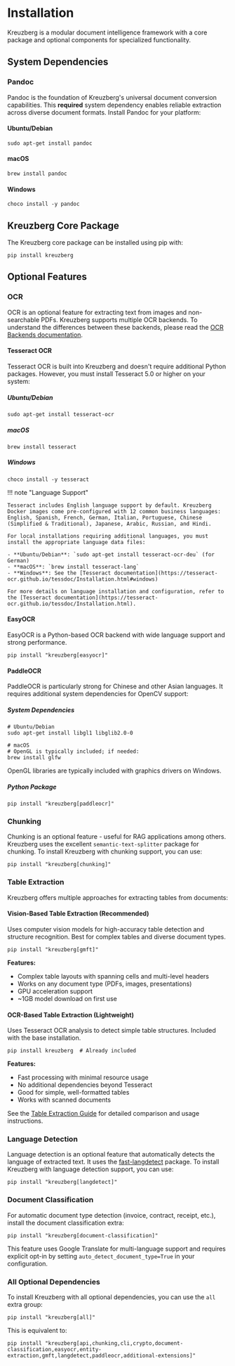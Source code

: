 # Installation

Kreuzberg is a modular document intelligence framework with a core package and optional components for specialized functionality.

## System Dependencies

### Pandoc

Pandoc is the foundation of Kreuzberg's universal document conversion capabilities. This **required** system dependency enables reliable extraction across diverse document formats. Install Pandoc for your platform:

#### Ubuntu/Debian

```shell
sudo apt-get install pandoc
```

#### macOS

```shell
brew install pandoc
```

#### Windows

```shell
choco install -y pandoc
```

## Kreuzberg Core Package

The Kreuzberg core package can be installed using pip with:

```shell
pip install kreuzberg
```

## Optional Features

### OCR

OCR is an optional feature for extracting text from images and non-searchable PDFs. Kreuzberg supports multiple OCR backends. To understand the differences between these backends, please read the [OCR Backends documentation](../user-guide/ocr-backends.md).

#### Tesseract OCR

Tesseract OCR is built into Kreuzberg and doesn't require additional Python packages. However, you must install Tesseract 5.0 or higher on your system:

##### Ubuntu/Debian

```shell
sudo apt-get install tesseract-ocr
```

##### macOS

```shell
brew install tesseract
```

##### Windows

```shell
choco install -y tesseract
```

!!! note "Language Support"

    Tesseract includes English language support by default. Kreuzberg Docker images come pre-configured with 12 common business languages: English, Spanish, French, German, Italian, Portuguese, Chinese (Simplified & Traditional), Japanese, Arabic, Russian, and Hindi.

    For local installations requiring additional languages, you must install the appropriate language data files:

    - **Ubuntu/Debian**: `sudo apt-get install tesseract-ocr-deu` (for German)
    - **macOS**: `brew install tesseract-lang`
    - **Windows**: See the [Tesseract documentation](https://tesseract-ocr.github.io/tessdoc/Installation.html#windows)

    For more details on language installation and configuration, refer to the [Tesseract documentation](https://tesseract-ocr.github.io/tessdoc/Installation.html).

#### EasyOCR

EasyOCR is a Python-based OCR backend with wide language support and strong performance.

```shell
pip install "kreuzberg[easyocr]"
```

#### PaddleOCR

PaddleOCR is particularly strong for Chinese and other Asian languages. It requires additional system dependencies for OpenCV support:

##### System Dependencies

```shell
# Ubuntu/Debian
sudo apt-get install libgl1 libglib2.0-0

# macOS
# OpenGL is typically included; if needed:
brew install glfw
```

OpenGL libraries are typically included with graphics drivers on Windows.

##### Python Package

```shell
pip install "kreuzberg[paddleocr]"
```

### Chunking

Chunking is an optional feature - useful for RAG applications among others. Kreuzberg uses the excellent `semantic-text-splitter` package for chunking. To install Kreuzberg with chunking support, you can use:

```shell
pip install "kreuzberg[chunking]"
```

### Table Extraction

Kreuzberg offers multiple approaches for extracting tables from documents:

#### Vision-Based Table Extraction (Recommended)

Uses computer vision models for high-accuracy table detection and structure recognition. Best for complex tables and diverse document types.

```shell
pip install "kreuzberg[gmft]"
```

**Features:**

- Complex table layouts with spanning cells and multi-level headers
- Works on any document type (PDFs, images, presentations)
- GPU acceleration support
- ~1GB model download on first use

#### OCR-Based Table Extraction (Lightweight)

Uses Tesseract OCR analysis to detect simple table structures. Included with the base installation.

```shell
pip install kreuzberg  # Already included
```

**Features:**

- Fast processing with minimal resource usage
- No additional dependencies beyond Tesseract
- Good for simple, well-formatted tables
- Works with scanned documents

See the [Table Extraction Guide](../user-guide/table-extraction.md) for detailed comparison and usage instructions.

### Language Detection

Language detection is an optional feature that automatically detects the language of extracted text. It uses the [fast-langdetect](https://github.com/LlmKira/fast-langdetect) package. To install Kreuzberg with language detection support, you can use:

```shell
pip install "kreuzberg[langdetect]"
```

### Document Classification

For automatic document type detection (invoice, contract, receipt, etc.), install the document classification extra:

```shell
pip install "kreuzberg[document-classification]"
```

This feature uses Google Translate for multi-language support and requires explicit opt-in by setting `auto_detect_document_type=True` in your configuration.

### All Optional Dependencies

To install Kreuzberg with all optional dependencies, you can use the `all` extra group:

```shell
pip install "kreuzberg[all]"
```

This is equivalent to:

```shell
pip install "kreuzberg[api,chunking,cli,crypto,document-classification,easyocr,entity-extraction,gmft,langdetect,paddleocr,additional-extensions]"
```
